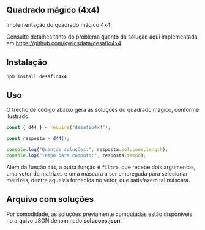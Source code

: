 ## Quadrado mágico (4x4)

Implementação do quadrado mágico 4x4.

Consulte detalhes tanto do problema quanto
da solução aqui implementada
em https://github.com/kyriosdata/desafio4x4.

## Instalação

`npm install desafio4x4`

## Uso

O trecho de código abaixo gera as soluções do quadrado mágico, conforme ilustrado.

```javascript
const { d44 } = require("desafio4x4");

const resposta = d44();

console.log("Quantas soluções:", resposta.solucoes.length);
console.log("Tempo para cômputo:", resposta.tempo);
```

Além da função `d44`, a outra função é `filtro`. que recebe dois argumentos,
uma vetor de matrizes e uma máscara a ser empregada para selecionar matrizes,
dentre aquelas fornecida no vetor, que satisfazem tal máscara.

## Arquivo com soluções

Por comodidade, as soluções previamente computadas estão disponíveis no
arquivo JSON denominado **solucoes.json**.
